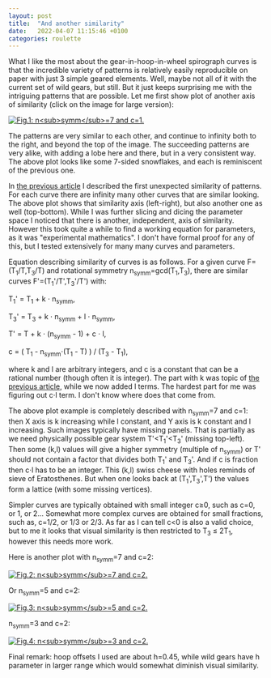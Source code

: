 ```yaml
---
layout: post
title:  "And another similarity"
date:   2022-04-07 11:15:46 +0100
categories: roulette
---
```



What I like the most about the gear-in-hoop-in-wheel spirograph curves is that the incredible variety of patterns is 
relatively easily reproducible on paper with just 3 simple geared elements.
Well, maybe not all of it with the current set of wild gears, but still.
But it just keeps surprising me with the intriguing patterns that are possible.
Let me first show  plot of another axis of similarity (click on the image for large version):


<a href="../../../../images/a006-s07_c_1_1-8x5-large.png"><img src="../../../../images/a006-s07_c_1_1-8x5-small.png" alt="Fig.1: n<sub>symm</sub>=7 and c=1."></a>


The patterns are very similar to each other, and continue to infinity both to the right, and beyond the top of the image.
The succeeding patterns are very alike, with adding a lobe here and there, but in a very consistent way.
The above plot looks like some 7-sided snowflakes, and each is reminiscent of the previous one.


In [the previous article][my-article-5] I described the first unexpected similarity of patterns.
For each curve there are infinity many other curves that are similar looking.
The above plot shows that similarity axis (left-right), but also another one as well (top-bottom).
While I was further slicing and dicing the parameter space I noticed that there is another, independent, axis of similarity.
However this took quite a while to find a working equation for parameters, as it was "experimental mathematics".
I don't have formal proof for any of this, but I tested extensively for many many curves and parameters.



Equation describing similarity of curves is as follows.
For a given curve F=(T<sub>1</sub>/T,T<sub>3</sub>/T) and rotational symmetry n<sub>symm</sub>=gcd(T<sub>1</sub>,T<sub>3</sub>), there are
similar curves F'=(T<sub>1</sub>'/T',T<sub>3</sub>'/T') with:

T<sub>1</sub>' = T<sub>1</sub> + k ⋅ n<sub>symm</sub>,

T<sub>3</sub>' = T<sub>3</sub> + k ⋅ n<sub>symm</sub> + l ⋅ n<sub>symm</sub>,

T' = T + k ⋅ (n<sub>symm</sub> - 1) + c ⋅ l,

c  = ( T<sub>1</sub> - n<sub>symm</sub>⋅(T<sub>1</sub> - T) ) / (T<sub>3</sub> - T<sub>1</sub>),

where k and l are arbitrary integers, and c is a constant that can be a rational number (though often it is integer).
The part with k was topic of [the previous article][my-article-5], while we now added l terms.
The hardest part for me was figuring out c⋅l term. I don't know where does that come from.


The above plot example is completely described with n<sub>symm</sub>=7 and c=1:
 then X axis is k increasing while l constant, and Y axis is k constant and l increasing.
Such images typically have missing panels.
That is partially as we need physically possible gear system T'&lt;T<sub>1</sub>'&lt;T<sub>3</sub>' (missing top-left).
Then some (k,l) values will give a higher symmetry (multiple of n<sub>symm</sub>) or T' should not contain a factor that divides both T<sub>1</sub>' and T<sub>3</sub>'. 
And if c is fraction then c⋅l has to be an integer.
This (k,l) swiss cheese with holes reminds of sieve of Eratosthenes.
But when one looks back at (T<sub>1</sub>',T<sub>3</sub>',T') the values form a lattice (with some missing vertices).


Simpler curves are typically obtained with small integer c&ge;0, such as c=0, or 1, or 2...
Somewhat more complex curves are obtained for small fractions, such as, c=1/2, or 1/3 or 2/3.
As far as I can tell c&lt;0 is also a valid choice, but to me it looks that visual similarity is then restricted to T<sub>3</sub> &le; 2T<sub>1</sub>, 
however this needs more work.



Here is another plot with  n<sub>symm</sub>=7 and c=2:





<a href="../../../../images/a006-s07_c_2_1-8x5-large.png"><img src="../../../../images/a006-s07_c_2_1-8x5-small.png" alt="Fig.2: n<sub>symm</sub>=7 and c=2."></a>


Or n<sub>symm</sub>=5 and c=2:


<a href="../../../../images/a006-s05_c_2_1-8x5-large.png"><img src="../../../../images/a006-s05_c_2_1-8x5-small.png" alt="Fig.3: n<sub>symm</sub>=5 and c=2."></a>



n<sub>symm</sub>=3 and c=2:


<a href="../../../../images/a006-s03_c_2_1-8x5-large.png"><img src="../../../../images/a006-s03_c_2_1-8x5-small.png" alt="Fig.4: n<sub>symm</sub>=3 and c=2."></a>


Final remark: hoop offsets I used are about h=0.45, while wild gears have h parameter in larger range which would somewhat diminish visual similarity.



[my-article-1]:          https://glagolj.github.io/gg-blog/roulette/2022/03/14/second-order-roulette.html
[my-article-1-section-8]:          https://glagolj.github.io/gg-blog/roulette/2022/03/14/second-order-roulette.html#8-inversion-from-frequencies
[my-article-2]:          https://glagolj.github.io/gg-blog/roulette/2022/03/25/grid-of-roulettes.html
[my-article-3]:          https://glagolj.github.io/gg-blog/roulette/2022/03/27/roulette-parameters.html
[my-article-4]:          https://glagolj.github.io/gg-blog/roulette/2022/03/29/survey-of-roulettes.html
[my-article-5]:          https://glagolj.github.io/gg-blog/roulette/2022/04/04/unexpected-similarity.html




